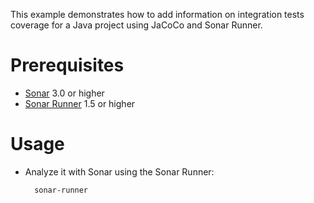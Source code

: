 This example demonstrates how to add information on integration tests coverage for a Java project using JaCoCo and Sonar Runner.

Prerequisites
=============
* [Sonar](http://www.sonarsource.org/downloads/) 3.0 or higher
* [Sonar Runner](http://docs.codehaus.org/display/SONAR/Installing+and+Configuring+Sonar+Runner) 1.5 or higher

Usage
=====
* Analyze it with Sonar using the Sonar Runner:

        sonar-runner